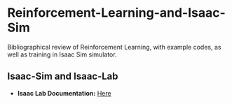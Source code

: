 # Reinforcement-Learning-and-Isaac-Sim
Bibliographical review of Reinforcement Learning, with example codes, as well as training in Isaac Sim simulator.

## Isaac-Sim and Isaac-Lab

- **Isaac Lab Documentation:** [Here](https://isaac-sim.github.io/IsaacLab/main/index.html)
